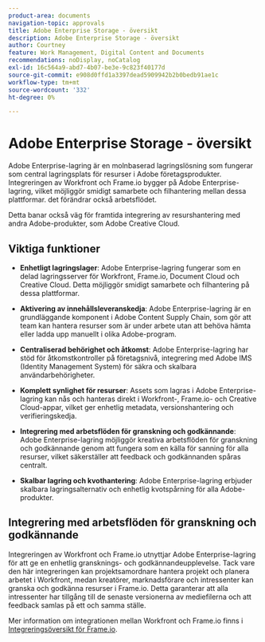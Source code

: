 ```yaml
---
product-area: documents
navigation-topic: approvals
title: Adobe Enterprise Storage - översikt
description: Adobe Enterprise Storage - översikt
author: Courtney
feature: Work Management, Digital Content and Documents
recommendations: noDisplay, noCatalog
exl-id: 16c564a9-abd7-4b07-be3e-9c823f40177d
source-git-commit: e908d0ffd1a3397dead5909942b2b0bedb91ae1c
workflow-type: tm+mt
source-wordcount: '332'
ht-degree: 0%

---
```


# Adobe Enterprise Storage - översikt

Adobe Enterprise-lagring är en molnbaserad lagringslösning som fungerar som central lagringsplats för resurser i Adobe företagsprodukter. Integreringen av Workfront och Frame.io bygger på Adobe Enterprise-lagring, vilket möjliggör smidigt samarbete och filhantering mellan dessa plattformar. det förändrar också arbetsflödet.

Detta banar också väg för framtida integrering av resurshantering med andra Adobe-produkter, som Adobe Creative Cloud.

## Viktiga funktioner

* **Enhetligt lagringslager**: Adobe Enterprise-lagring fungerar som en delad lagringsserver för Workfront, Frame.io, Document Cloud och Creative Cloud. Detta möjliggör smidigt samarbete och filhantering på dessa plattformar.

* **Aktivering av innehållsleveranskedja**: Adobe Enterprise-lagring är en grundläggande komponent i Adobe Content Supply Chain, som gör att team kan hantera resurser som är under arbete utan att behöva hämta eller ladda upp manuellt i olika Adobe-program.

* **Centraliserad behörighet och åtkomst**: Adobe Enterprise-lagring har stöd för åtkomstkontroller på företagsnivå, integrering med Adobe IMS (Identity Management System) för säkra och skalbara användarbehörigheter.

* **Komplett synlighet för resurser**: Assets som lagras i Adobe Enterprise-lagring kan nås och hanteras direkt i Workfront-, Frame.io- och Creative Cloud-appar, vilket ger enhetlig metadata, versionshantering och verifieringskedja.

* **Integrering med arbetsflöden för granskning och godkännande**: Adobe Enterprise-lagring möjliggör kreativa arbetsflöden för granskning och godkännande genom att fungera som en källa för sanning för alla resurser, vilket säkerställer att feedback och godkännanden spåras centralt.

* **Skalbar lagring och kvothantering**: Adobe Enterprise-lagring erbjuder skalbara lagringsalternativ och enhetlig kvotspårning för alla Adobe-produkter.

## Integrering med arbetsflöden för granskning och godkännande

Integreringen av Workfront och Frame.io utnyttjar Adobe Enterprise-lagring för att ge en enhetlig gransknings- och godkännandeupplevelse. Tack vare den här integreringen kan projektsamordnare hantera projekt och planera arbetet i Workfront, medan kreatörer, marknadsförare och intressenter kan granska och godkänna resurser i Frame.io. Detta garanterar att alla intressenter har tillgång till de senaste versionerna av mediefilerna och att feedback samlas på ett och samma ställe.

Mer information om integrationen mellan Workfront och Frame.io finns i [Integreringsöversikt för Frame.io](/help/quicksilver/review-and-approve-work/native-integrations/frame-io/frame-int-overview.md).